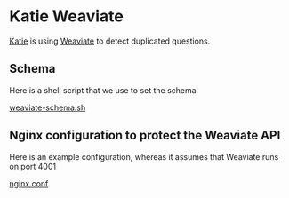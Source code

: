 # Katie Weaviate

[Katie](https://ukatie.com) is using [Weaviate](https://www.semi.technology/developers/weaviate/current/) to detect duplicated questions.

## Schema

Here is a shell script that we use to set the schema

[weaviate-schema.sh](./weaviate-schema.sh)

## Nginx configuration to protect the Weaviate API

Here is an example configuration, whereas it assumes that Weaviate runs on port 4001

[nginx.conf](./nginx.conf)
